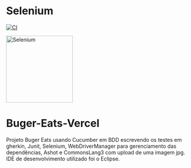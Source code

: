 # Selenium

[![CI](https://github.com/SeleniumHQ/selenium/actions/workflows/ci.yml/badge.svg?branch=trunk&event=schedule)](https://github.com/SeleniumHQ/selenium/actions/workflows/ci.yml)

<a href="https://selenium.dev"><img src="https://selenium.dev/images/selenium_logo_square_green.png" width="180" alt="Selenium"/></a>



# Buger-Eats-Vercel
Projeto Buger Eats usando Cucumber em BDD escrevendo os testes em gherkin, Junit, Selenium, WebDriverManager para gerenciamento das dependências, Ashot e CommonsLang3 com upload de uma imagem jpg.
IDE de desenvolvimento utilizado foi o Eclipse.
